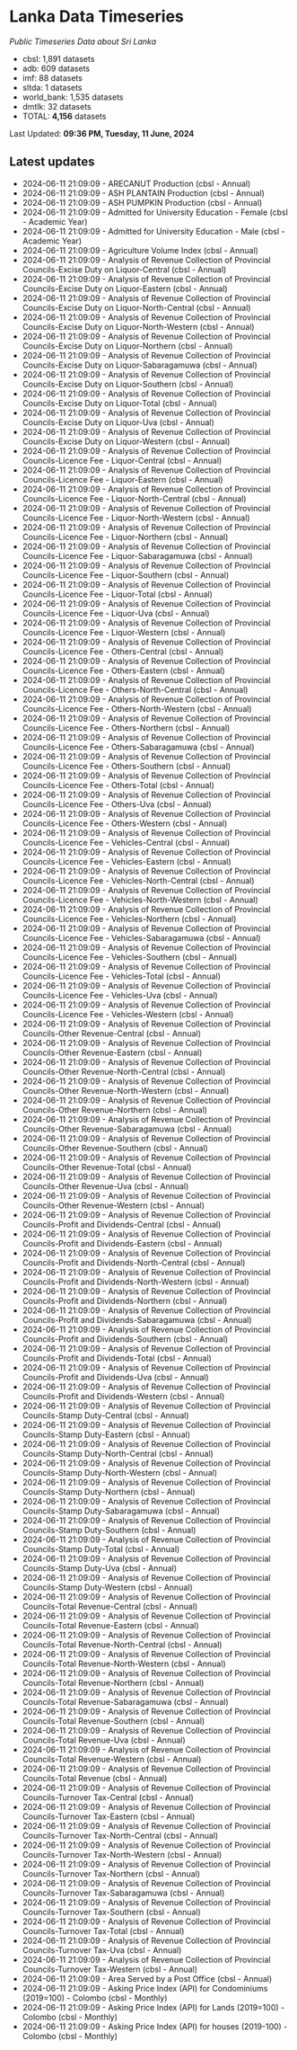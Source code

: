 # Lanka Data Timeseries
*Public Timeseries Data about Sri Lanka*

* cbsl: 1,891 datasets
* adb: 609 datasets
* imf: 88 datasets
* sltda: 1 datasets
* world_bank: 1,535 datasets
* dmtlk: 32 datasets
* TOTAL: **4,156** datasets

Last Updated: **09:36 PM, Tuesday, 11 June, 2024**

## Latest updates

* 2024-06-11 21:09:09 - ARECANUT Production (cbsl - Annual)
* 2024-06-11 21:09:09 - ASH PLANTAIN Production (cbsl - Annual)
* 2024-06-11 21:09:09 - ASH PUMPKIN Production (cbsl - Annual)
* 2024-06-11 21:09:09 - Admitted for University Education - Female (cbsl - Academic Year)
* 2024-06-11 21:09:09 - Admitted for University Education - Male (cbsl - Academic Year)
* 2024-06-11 21:09:09 - Agriculture Volume Index (cbsl - Annual)
* 2024-06-11 21:09:09 - Analysis of Revenue Collection of Provincial Councils-Excise Duty on Liquor-Central (cbsl - Annual)
* 2024-06-11 21:09:09 - Analysis of Revenue Collection of Provincial Councils-Excise Duty on Liquor-Eastern (cbsl - Annual)
* 2024-06-11 21:09:09 - Analysis of Revenue Collection of Provincial Councils-Excise Duty on Liquor-North-Central (cbsl - Annual)
* 2024-06-11 21:09:09 - Analysis of Revenue Collection of Provincial Councils-Excise Duty on Liquor-North-Western (cbsl - Annual)
* 2024-06-11 21:09:09 - Analysis of Revenue Collection of Provincial Councils-Excise Duty on Liquor-Northern (cbsl - Annual)
* 2024-06-11 21:09:09 - Analysis of Revenue Collection of Provincial Councils-Excise Duty on Liquor-Sabaragamuwa (cbsl - Annual)
* 2024-06-11 21:09:09 - Analysis of Revenue Collection of Provincial Councils-Excise Duty on Liquor-Southern (cbsl - Annual)
* 2024-06-11 21:09:09 - Analysis of Revenue Collection of Provincial Councils-Excise Duty on Liquor-Total (cbsl - Annual)
* 2024-06-11 21:09:09 - Analysis of Revenue Collection of Provincial Councils-Excise Duty on Liquor-Uva (cbsl - Annual)
* 2024-06-11 21:09:09 - Analysis of Revenue Collection of Provincial Councils-Excise Duty on Liquor-Western (cbsl - Annual)
* 2024-06-11 21:09:09 - Analysis of Revenue Collection of Provincial Councils-Licence Fee - Liquor-Central (cbsl - Annual)
* 2024-06-11 21:09:09 - Analysis of Revenue Collection of Provincial Councils-Licence Fee - Liquor-Eastern (cbsl - Annual)
* 2024-06-11 21:09:09 - Analysis of Revenue Collection of Provincial Councils-Licence Fee - Liquor-North-Central (cbsl - Annual)
* 2024-06-11 21:09:09 - Analysis of Revenue Collection of Provincial Councils-Licence Fee - Liquor-North-Western (cbsl - Annual)
* 2024-06-11 21:09:09 - Analysis of Revenue Collection of Provincial Councils-Licence Fee - Liquor-Northern (cbsl - Annual)
* 2024-06-11 21:09:09 - Analysis of Revenue Collection of Provincial Councils-Licence Fee - Liquor-Sabaragamuwa (cbsl - Annual)
* 2024-06-11 21:09:09 - Analysis of Revenue Collection of Provincial Councils-Licence Fee - Liquor-Southern (cbsl - Annual)
* 2024-06-11 21:09:09 - Analysis of Revenue Collection of Provincial Councils-Licence Fee - Liquor-Total (cbsl - Annual)
* 2024-06-11 21:09:09 - Analysis of Revenue Collection of Provincial Councils-Licence Fee - Liquor-Uva (cbsl - Annual)
* 2024-06-11 21:09:09 - Analysis of Revenue Collection of Provincial Councils-Licence Fee - Liquor-Western (cbsl - Annual)
* 2024-06-11 21:09:09 - Analysis of Revenue Collection of Provincial Councils-Licence Fee - Others-Central (cbsl - Annual)
* 2024-06-11 21:09:09 - Analysis of Revenue Collection of Provincial Councils-Licence Fee - Others-Eastern (cbsl - Annual)
* 2024-06-11 21:09:09 - Analysis of Revenue Collection of Provincial Councils-Licence Fee - Others-North-Central (cbsl - Annual)
* 2024-06-11 21:09:09 - Analysis of Revenue Collection of Provincial Councils-Licence Fee - Others-North-Western (cbsl - Annual)
* 2024-06-11 21:09:09 - Analysis of Revenue Collection of Provincial Councils-Licence Fee - Others-Northern (cbsl - Annual)
* 2024-06-11 21:09:09 - Analysis of Revenue Collection of Provincial Councils-Licence Fee - Others-Sabaragamuwa (cbsl - Annual)
* 2024-06-11 21:09:09 - Analysis of Revenue Collection of Provincial Councils-Licence Fee - Others-Southern (cbsl - Annual)
* 2024-06-11 21:09:09 - Analysis of Revenue Collection of Provincial Councils-Licence Fee - Others-Total (cbsl - Annual)
* 2024-06-11 21:09:09 - Analysis of Revenue Collection of Provincial Councils-Licence Fee - Others-Uva (cbsl - Annual)
* 2024-06-11 21:09:09 - Analysis of Revenue Collection of Provincial Councils-Licence Fee - Others-Western (cbsl - Annual)
* 2024-06-11 21:09:09 - Analysis of Revenue Collection of Provincial Councils-Licence Fee - Vehicles-Central (cbsl - Annual)
* 2024-06-11 21:09:09 - Analysis of Revenue Collection of Provincial Councils-Licence Fee - Vehicles-Eastern (cbsl - Annual)
* 2024-06-11 21:09:09 - Analysis of Revenue Collection of Provincial Councils-Licence Fee - Vehicles-North-Central (cbsl - Annual)
* 2024-06-11 21:09:09 - Analysis of Revenue Collection of Provincial Councils-Licence Fee - Vehicles-North-Western (cbsl - Annual)
* 2024-06-11 21:09:09 - Analysis of Revenue Collection of Provincial Councils-Licence Fee - Vehicles-Northern (cbsl - Annual)
* 2024-06-11 21:09:09 - Analysis of Revenue Collection of Provincial Councils-Licence Fee - Vehicles-Sabaragamuwa (cbsl - Annual)
* 2024-06-11 21:09:09 - Analysis of Revenue Collection of Provincial Councils-Licence Fee - Vehicles-Southern (cbsl - Annual)
* 2024-06-11 21:09:09 - Analysis of Revenue Collection of Provincial Councils-Licence Fee - Vehicles-Total (cbsl - Annual)
* 2024-06-11 21:09:09 - Analysis of Revenue Collection of Provincial Councils-Licence Fee - Vehicles-Uva (cbsl - Annual)
* 2024-06-11 21:09:09 - Analysis of Revenue Collection of Provincial Councils-Licence Fee - Vehicles-Western (cbsl - Annual)
* 2024-06-11 21:09:09 - Analysis of Revenue Collection of Provincial Councils-Other Revenue-Central (cbsl - Annual)
* 2024-06-11 21:09:09 - Analysis of Revenue Collection of Provincial Councils-Other Revenue-Eastern (cbsl - Annual)
* 2024-06-11 21:09:09 - Analysis of Revenue Collection of Provincial Councils-Other Revenue-North-Central (cbsl - Annual)
* 2024-06-11 21:09:09 - Analysis of Revenue Collection of Provincial Councils-Other Revenue-North-Western (cbsl - Annual)
* 2024-06-11 21:09:09 - Analysis of Revenue Collection of Provincial Councils-Other Revenue-Northern (cbsl - Annual)
* 2024-06-11 21:09:09 - Analysis of Revenue Collection of Provincial Councils-Other Revenue-Sabaragamuwa (cbsl - Annual)
* 2024-06-11 21:09:09 - Analysis of Revenue Collection of Provincial Councils-Other Revenue-Southern (cbsl - Annual)
* 2024-06-11 21:09:09 - Analysis of Revenue Collection of Provincial Councils-Other Revenue-Total (cbsl - Annual)
* 2024-06-11 21:09:09 - Analysis of Revenue Collection of Provincial Councils-Other Revenue-Uva (cbsl - Annual)
* 2024-06-11 21:09:09 - Analysis of Revenue Collection of Provincial Councils-Other Revenue-Western (cbsl - Annual)
* 2024-06-11 21:09:09 - Analysis of Revenue Collection of Provincial Councils-Profit and Dividends-Central (cbsl - Annual)
* 2024-06-11 21:09:09 - Analysis of Revenue Collection of Provincial Councils-Profit and Dividends-Eastern (cbsl - Annual)
* 2024-06-11 21:09:09 - Analysis of Revenue Collection of Provincial Councils-Profit and Dividends-North-Central (cbsl - Annual)
* 2024-06-11 21:09:09 - Analysis of Revenue Collection of Provincial Councils-Profit and Dividends-North-Western (cbsl - Annual)
* 2024-06-11 21:09:09 - Analysis of Revenue Collection of Provincial Councils-Profit and Dividends-Northern (cbsl - Annual)
* 2024-06-11 21:09:09 - Analysis of Revenue Collection of Provincial Councils-Profit and Dividends-Sabaragamuwa (cbsl - Annual)
* 2024-06-11 21:09:09 - Analysis of Revenue Collection of Provincial Councils-Profit and Dividends-Southern (cbsl - Annual)
* 2024-06-11 21:09:09 - Analysis of Revenue Collection of Provincial Councils-Profit and Dividends-Total (cbsl - Annual)
* 2024-06-11 21:09:09 - Analysis of Revenue Collection of Provincial Councils-Profit and Dividends-Uva (cbsl - Annual)
* 2024-06-11 21:09:09 - Analysis of Revenue Collection of Provincial Councils-Profit and Dividends-Western (cbsl - Annual)
* 2024-06-11 21:09:09 - Analysis of Revenue Collection of Provincial Councils-Stamp Duty-Central (cbsl - Annual)
* 2024-06-11 21:09:09 - Analysis of Revenue Collection of Provincial Councils-Stamp Duty-Eastern (cbsl - Annual)
* 2024-06-11 21:09:09 - Analysis of Revenue Collection of Provincial Councils-Stamp Duty-North-Central (cbsl - Annual)
* 2024-06-11 21:09:09 - Analysis of Revenue Collection of Provincial Councils-Stamp Duty-North-Western (cbsl - Annual)
* 2024-06-11 21:09:09 - Analysis of Revenue Collection of Provincial Councils-Stamp Duty-Northern (cbsl - Annual)
* 2024-06-11 21:09:09 - Analysis of Revenue Collection of Provincial Councils-Stamp Duty-Sabaragamuwa (cbsl - Annual)
* 2024-06-11 21:09:09 - Analysis of Revenue Collection of Provincial Councils-Stamp Duty-Southern (cbsl - Annual)
* 2024-06-11 21:09:09 - Analysis of Revenue Collection of Provincial Councils-Stamp Duty-Total (cbsl - Annual)
* 2024-06-11 21:09:09 - Analysis of Revenue Collection of Provincial Councils-Stamp Duty-Uva (cbsl - Annual)
* 2024-06-11 21:09:09 - Analysis of Revenue Collection of Provincial Councils-Stamp Duty-Western (cbsl - Annual)
* 2024-06-11 21:09:09 - Analysis of Revenue Collection of Provincial Councils-Total Revenue-Central (cbsl - Annual)
* 2024-06-11 21:09:09 - Analysis of Revenue Collection of Provincial Councils-Total Revenue-Eastern (cbsl - Annual)
* 2024-06-11 21:09:09 - Analysis of Revenue Collection of Provincial Councils-Total Revenue-North-Central (cbsl - Annual)
* 2024-06-11 21:09:09 - Analysis of Revenue Collection of Provincial Councils-Total Revenue-North-Western (cbsl - Annual)
* 2024-06-11 21:09:09 - Analysis of Revenue Collection of Provincial Councils-Total Revenue-Northern (cbsl - Annual)
* 2024-06-11 21:09:09 - Analysis of Revenue Collection of Provincial Councils-Total Revenue-Sabaragamuwa (cbsl - Annual)
* 2024-06-11 21:09:09 - Analysis of Revenue Collection of Provincial Councils-Total Revenue-Southern (cbsl - Annual)
* 2024-06-11 21:09:09 - Analysis of Revenue Collection of Provincial Councils-Total Revenue-Uva (cbsl - Annual)
* 2024-06-11 21:09:09 - Analysis of Revenue Collection of Provincial Councils-Total Revenue-Western (cbsl - Annual)
* 2024-06-11 21:09:09 - Analysis of Revenue Collection of Provincial Councils-Total Revenue (cbsl - Annual)
* 2024-06-11 21:09:09 - Analysis of Revenue Collection of Provincial Councils-Turnover Tax-Central (cbsl - Annual)
* 2024-06-11 21:09:09 - Analysis of Revenue Collection of Provincial Councils-Turnover Tax-Eastern (cbsl - Annual)
* 2024-06-11 21:09:09 - Analysis of Revenue Collection of Provincial Councils-Turnover Tax-North-Central (cbsl - Annual)
* 2024-06-11 21:09:09 - Analysis of Revenue Collection of Provincial Councils-Turnover Tax-North-Western (cbsl - Annual)
* 2024-06-11 21:09:09 - Analysis of Revenue Collection of Provincial Councils-Turnover Tax-Northern (cbsl - Annual)
* 2024-06-11 21:09:09 - Analysis of Revenue Collection of Provincial Councils-Turnover Tax-Sabaragamuwa (cbsl - Annual)
* 2024-06-11 21:09:09 - Analysis of Revenue Collection of Provincial Councils-Turnover Tax-Southern (cbsl - Annual)
* 2024-06-11 21:09:09 - Analysis of Revenue Collection of Provincial Councils-Turnover Tax-Total (cbsl - Annual)
* 2024-06-11 21:09:09 - Analysis of Revenue Collection of Provincial Councils-Turnover Tax-Uva (cbsl - Annual)
* 2024-06-11 21:09:09 - Analysis of Revenue Collection of Provincial Councils-Turnover Tax-Western (cbsl - Annual)
* 2024-06-11 21:09:09 - Area Served by a Post Office (cbsl - Annual)
* 2024-06-11 21:09:09 - Asking Price Index (API) for Condominiums (2019=100) - Colombo (cbsl - Monthly)
* 2024-06-11 21:09:09 - Asking Price Index (API) for Lands (2019=100) - Colombo (cbsl - Monthly)
* 2024-06-11 21:09:09 - Asking Price Index (API) for houses (2019-100) - Colombo (cbsl - Monthly)